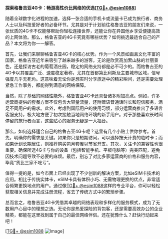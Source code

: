 **探索格鲁吉亚4G卡：畅游高性价比网络的优选[[TG💪+ @esim1088](https://t.me/s/esim1088)]**

随着全球数字化进程的加速，选择一张合适的手机卡或流量卡已成为旅行者、商务人士以及科技爱好者的必备环节。尤其是对于计划前往格鲁吉亚的朋友们来说，一张优质的4G卡不仅能够帮助你轻松连接世界，还能让你在异国他乡享受便捷高效的上网体验。那么，格鲁吉亚的4G卡究竟有哪些优势？如何挑选最适合自己的产品？本文将为你一一解答。

首先，让我们来聊聊格鲁吉亚4G卡的核心优势。作为一个风景如画且文化丰富的国家，格鲁吉亚近年来吸引了越来越多的游客。无论是欣赏高加索山脉的壮丽景色，还是探访古老的葡萄酒庄园，稳定的网络支持都是必不可少的。而格鲁吉亚的4G卡以其覆盖广泛、速度稳定著称，尤其在首都第比利斯及主要城市区域，信号强度几乎无死角。这意味着无论你是想实时分享旅途中的精彩瞬间，还是需要处理紧急工作事务，都能得到满意的网络保障。

当然，除了基础的网络性能外，格鲁吉亚4G卡还具备诸多附加亮点。例如，许多运营商提供的套餐方案不仅包含大容量流量，还附赠语音通话时长和短信服务，满足不同用户的需求。此外，考虑到国际用户的使用习惯，部分运营商推出了多语言客服支持，极大地方便了初次接触当地网络环境的新手用户。对于那些喜欢长时间停留的旅行者而言，这些贴心的服务无疑是一大福音。

那么，如何选择适合自己的格鲁吉亚4G卡呢？这里有几个小贴士供你参考。首先，明确你的需求是关键。如果你只是短期访问，可以选择按天计费的临时卡；而如果计划长期居住，则推荐购买包月套餐以节省开支。其次，关注卡的兼容性也很重要。确保所选4G卡与你的设备（包括智能手机、平板电脑等）完美匹配，避免因技术问题导致不必要的麻烦。最后，别忘了对比多家运营商的价格和服务内容，毕竟“货比三家不吃亏”。

值得一提的是，如今市面上已经出现了不少创新的解决方案，比如eSIM卡技术的应用。相比于传统实体卡，eSIM卡具有体积小巧、无需物理更换的优点，非常适合频繁更换地点的用户。通过像[TG💪+ @esim1088](https://t.me/s/esim1088)这样的专业平台，你可以轻松获取相关信息并完成注册流程，省去了传统方式中的繁琐步骤。

总而言之，格鲁吉亚4G卡凭借其卓越的网络表现和多样化的服务模式，成为了无数用户心目中的理想之选。无论你是热爱探险的背包客，还是需要高效办公的企业精英，都能在这里找到属于自己的最佳网络伴侣。还在犹豫什么？赶快行动起来吧！

[[TG💪+ @esim1088](https://t.me/s/esim1088) ![Image](https://i.postimg.cc/4NQfJmqS/Snipaste-2025-05-13-00-14-12.png)]